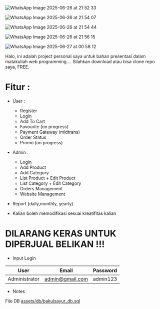 <!-- Toko Sayur Online -->


<!-- Tampilan Halamn utama -->
<!--![image](https://github.com/prdhk2/toko-online-codeigniter3/assets/145819507/e5f4c2fa-78e8-46e2-b59e-ee75eeb645c0) -->
![WhatsApp Image 2025-06-26 at 21 52 33](https://github.com/user-attachments/assets/22c84c04-b151-4f60-9a54-d09d51e4962a)

![WhatsApp Image 2025-06-26 at 21 54 07](https://github.com/user-attachments/assets/de564b85-9e01-4671-af10-242c0045411a)

![WhatsApp Image 2025-06-26 at 21 54 44](https://github.com/user-attachments/assets/cf945ff8-aaf5-44d2-9a64-551f7b4f536e)

![WhatsApp Image 2025-06-26 at 21 56 15](https://github.com/user-attachments/assets/f13052c6-6b54-429c-80cd-d917d91a6c44)

![WhatsApp Image 2025-06-27 at 00 58 12](https://github.com/user-attachments/assets/ca5a55a3-27e7-426e-aea2-6d31f8c13b40)

<!-- Tampilan Dashboard admin -->
<!--![image](https://github.com/prdhk2/toko-online-codeigniter3/assets/145819507/4e9e32be-e3e6-4d65-8911-e27f09bf5c68) -->


<!-- Notes -->
Halo, ini adalah project personal saya untuk bahan presentasi dalam matakuliah web programming.... 
Silahkan download atau bisa clone repo saya, FREE. 

# Fitur :
  * User :
  	-	Register
  	-	Login
  	-	Add To Cart
  	-	Favourite (on progress)
  	-	Payment Gateway (midtrans)
  	-	Order Status
  	-	Promo (on progress)
 
  * Admin :
  	-	Login
  	-	Add Product
  	-	Add Category
  	-	List Product + Edit Product
  	-	List Category + Edit Category
  	-	Orders Management
  	-	Website Management
   -	Report (daily,monthly, yearly)
    	

* Kalian boleh memodifikasi sesuai kreatifitas kalian


 # DILARANG KERAS UNTUK DIPERJUAL BELIKAN !!!

* Input Login

|      User     |       Email      	|    Password   |
|:-------------:|:-----------------:|:-------------:|
| Administrator | admin@gmail.com  	| admin123	|

* Notes

File DB [assets/db/bakulsayur_db.sql](./assets/db/bakulsayur_db.sql)
